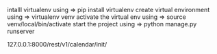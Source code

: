 intalll virtualenv using => pip install virtualenv
create virtual environment using => virtualenv venv 
activate the virtual env using => source venv/local/bin/activate
start the project using => python manage.py runserver

 127.0.0.1:8000/rest/v1/calendar/init/
